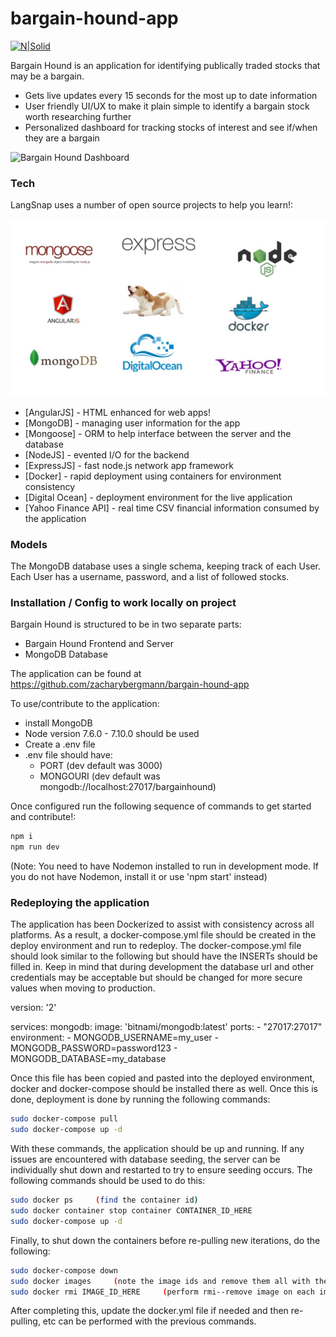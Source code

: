 # bargain-hound-app

[![N|Solid](https://cldup.com/dTxpPi9lDf.thumb.png)](https://nodesource.com/products/nsolid)

Bargain Hound is an application for identifying publically traded stocks that may be a bargain.

  - Gets live updates every 15 seconds for the most up to date information
  - User friendly UI/UX to make it plain simple to identify a bargain stock worth researching further
  - Personalized dashboard for tracking stocks of interest and see if/when they are a bargain

![Bargain Hound Dashboard](./bargain_hound.jpg?raw=true "Wireframes")

### Tech

LangSnap uses a number of open source projects to help you learn!:

![Bargain Hound Tech Stack](./bargainhound_tech_stack.jpg?raw=true "Tech Stack")

* [AngularJS] - HTML enhanced for web apps!
* [MongoDB] - managing user information for the app
* [Mongoose] - ORM to help interface between the server and the database
* [NodeJS] - evented I/O for the backend
* [ExpressJS] - fast node.js network app framework
* [Docker] - rapid deployment using containers for environment consistency
* [Digital Ocean] - deployment environment for the live application
* [Yahoo Finance API] - real time CSV financial information consumed by the application

### Models
The MongoDB database uses a single schema, keeping track of each User. Each User has a username, password,
and a list of followed stocks.

### Installation / Config to work locally on project

Bargain Hound is structured to be in two separate parts:
  - Bargain Hound Frontend and Server
  - MongoDB Database

The application can be found at https://github.com/zacharybergmann/bargain-hound-app

To use/contribute to the application:
  - install MongoDB
  - Node version 7.6.0 - 7.10.0 should be used
  - Create a .env file
  - .env file should have:
    - PORT     (dev default was 3000)
    - MONGOURI   (dev default was mongodb://localhost:27017/bargainhound)

Once configured run the following sequence of commands to get started and contribute!:
```sh
npm i
npm run dev
```
(Note: You need to have Nodemon installed to run in development mode. If you do not have Nodemon, install it or use 'npm start' instead)

### Redeploying the application
The application has been Dockerized to assist with consistency across all platforms. As a result, a docker-compose.yml
file should be created in the deploy environment and run to redeploy. The docker-compose.yml file should look similar
to the following but should have the INSERTs should be filled in. Keep in mind that during development the database 
url and other credentials may be acceptable but should be changed for more secure values when moving to production.

version: '2'

services:
  mongodb:
    image: 'bitnami/mongodb:latest'
    ports:
      - "27017:27017"
    environment:
      - MONGODB_USERNAME=my_user
      - MONGODB_PASSWORD=password123
      - MONGODB_DATABASE=my_database


Once this file has been copied and pasted into the deployed environment, docker and docker-compose should be installed
there as well. Once this is done, deployment is done by running the following commands:

```sh
sudo docker-compose pull
sudo docker-compose up -d
```

With these commands, the application should be up and running. If any issues are encountered with database 
seeding, the server can be individually shut down and restarted to try to ensure seeding occurs. The following commands 
should be used to do this:

```sh
sudo docker ps     (find the container id)
sudo docker container stop container CONTAINER_ID_HERE
sudo docker-compose up -d
```

Finally, to shut down the containers before re-pulling new iterations, do the following:
```sh
sudo docker-compose down
sudo docker images     (note the image ids and remove them all with the following command)
sudo docker rmi IMAGE_ID_HERE     (perform rmi--remove image on each image id)
```

After completing this, update the docker.yml file if needed and then re-pulling, etc can be performed with the previous commands.

